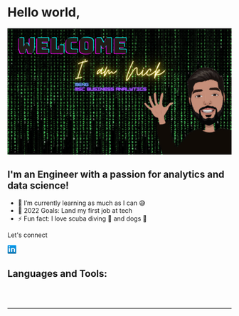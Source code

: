 # Hello world,
![alt text](https://github.com/nicktsekas/test/blob/main/welcome%20to%20github.png)

## I'm an Engineer with a passion for analytics and data science!

- 📖 I’m currently learning as much as I can 😅
- 🚀 2022 Goals: Land my first job at tech
- ⚡ Fun fact: I love scuba diving 🤿 and dogs 🐶

Let's connect 

[<img src='https://github.com/nicktsekas/test/blob/main/icons8-linkedin-64.png' alt='linkedin' height='20'>](https://www.linkedin.com/in/nikolastsekas)

## Languages and Tools:


<br />
<br />

---
